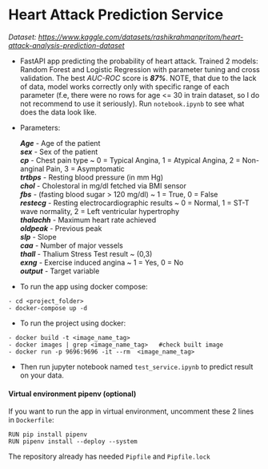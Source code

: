 # Heart Attack Prediction Service
*Dataset: https://www.kaggle.com/datasets/rashikrahmanpritom/heart-attack-analysis-prediction-dataset*  

- FastAPI app predicting the probability of heart attack. Trained 2 models: Random Forest and Logistic Regression with parameter tuning and cross validation. The best *AUC-ROC* score is ***87%***. NOTE, that due to the lack of data, model works correctly only with specific range of each parameter (f.e, there were no rows for age <= 30 in train dataset, so I do not recommend to use it seriously). Run `notebook.ipynb` to see what does the data look like.

- Parameters:

    ***Age*** - Age of the patient  
    ***sex*** - Sex of the patient  
    ***cp*** - Chest pain type ~ 0 = Typical Angina, 1 = Atypical Angina, 2 = Non-anginal Pain, 3 = Asymptomatic  
    ***trtbps*** - Resting blood pressure (in mm Hg)  
    ***chol*** - Cholestoral in mg/dl fetched via BMI sensor  
    ***fbs*** - (fasting blood sugar > 120 mg/dl) ~ 1 = True, 0 = False  
    ***restecg*** - Resting electrocardiographic results ~ 0 = Normal, 1 = ST-T wave normality, 2 = Left ventricular hypertrophy  
    ***thalachh*** - Maximum heart rate achieved  
    ***oldpeak*** - Previous peak  
    ***slp*** - Slope  
    ***caa*** - Number of major vessels  
    ***thall*** - Thalium Stress Test result ~ (0,3)  
    ***exng*** - Exercise induced angina ~ 1 = Yes, 0 = No  
    ***output*** - Target variable  


- To run the app using docker compose:  
```
- cd <project_folder>
- docker-compose up -d
```

- To run the project using docker:
```
- docker build -t <image_name_tag>
- docker images | grep <image_name_tag>   #check built image
- docker run -p 9696:9696 -it --rm  <image_name_tag>
```

- Then run jupyter notebook named `test_service.ipynb` to predict result on your data.

#### Virtual environment pipenv (optional)
If you want to run the app in virtual environment, uncomment these 2 lines in `Dockerfile`:
```
RUN pip install pipenv
RUN pipenv install --deploy --system
```
The repository already has needed `Pipfile` and `Pipfile.lock` 
